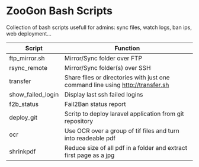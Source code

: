 # ZooGon Bash Scripts
Collection of bash scripts usefull for admins: sync files, watch logs, ban ips, web deployment...

| Script         | Function |
| -------------- | ---------------------------- |
| ftp_mirror.sh  | Mirror/Sync folder over FTP  |
| rsync_remote   | Mirror/Sync folder(s) over SSH  |
| transfer       | Share files or directories with just one command line using http://transfer.sh |
| show_failed_login | Display last ssh failed logins |
| f2b_status | Fail2Ban status report |
| deploy_git | Scritp to deploy laravel application from git repository |
| ocr | Use OCR over a group of tif files and turn into readeable pdf |
| shrinkpdf | Reduce size of all pdf in a folder and extract first page as a jpg |
